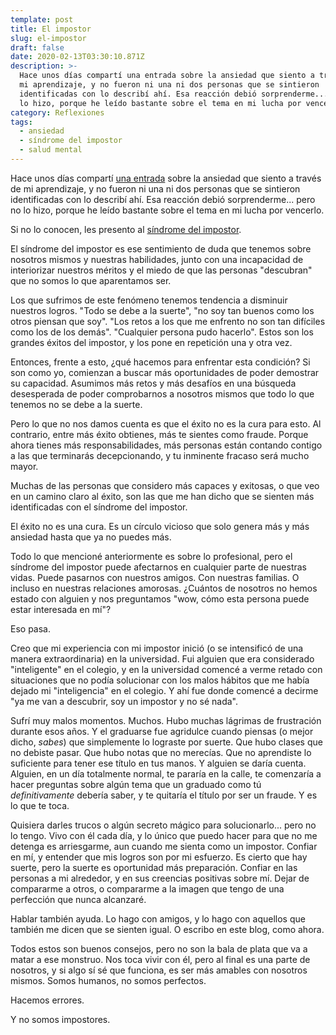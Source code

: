 ```yaml
---
template: post
title: El impostor
slug: el-impostor
draft: false
date: 2020-02-13T03:30:10.871Z
description: >-
  Hace unos días compartí una entrada sobre la ansiedad que siento a través de
  mi aprendizaje, y no fueron ni una ni dos personas que se sintieron
  identificadas con lo describí ahí. Esa reacción debió sorprenderme... pero no
  lo hizo, porque he leído bastante sobre el tema en mi lucha por vencerlo.
category: Reflexiones
tags:
  - ansiedad
  - síndrome del impostor
  - salud mental
---
```


Hace unos días compartí [una entrada](/la-ansiedad-del-constante-aprendizaje) sobre la ansiedad que siento a través de mi aprendizaje, y no fueron ni una ni dos personas que se sintieron identificadas con lo describí ahí. Esa reacción debió sorprenderme... pero no lo hizo, porque he leído bastante sobre el tema en mi lucha por vencerlo.

Si no lo conocen, les presento al [síndrome del impostor](https://es.wikipedia.org/wiki/S%C3%ADndrome_del_impostor).

El síndrome del impostor es ese sentimiento de duda que tenemos sobre nosotros mismos y nuestras habilidades, junto con una incapacidad de interiorizar nuestros méritos y el miedo de que las personas "descubran" que no somos lo que aparentamos ser.

Los que sufrimos de este fenómeno tenemos tendencia a disminuir nuestros logros. "Todo se debe a la suerte", "no soy tan buenos como los otros piensan que soy". "Los retos a los que me enfrento no son tan difíciles como los de los demás". "Cualquier persona pudo hacerlo". Estos son los grandes éxitos del impostor, y los pone en repetición una y otra vez.

Entonces, frente a esto, ¿qué hacemos para enfrentar esta condición? Si son como yo, comienzan a buscar más oportunidades de poder demostrar su capacidad. Asumimos más retos y más desafíos en una búsqueda desesperada de poder comprobarnos a nosotros mismos que todo lo que tenemos no se debe a la suerte.

Pero lo que no nos damos cuenta es que el éxito no es la cura para esto. Al contrario, entre más éxito obtienes, más te sientes como fraude. Porque ahora tienes más responsabilidades, más personas están contando contigo a las que terminarás decepcionando, y tu inminente fracaso será mucho mayor.

Muchas de las personas que considero más capaces y exitosas, o que veo en un camino claro al éxito, son las que me han dicho que se sienten más identificadas con el síndrome del impostor.

El éxito no es una cura. Es un círculo vicioso que solo genera más y más ansiedad hasta que ya no puedes más.

Todo lo que mencioné anteriormente es sobre lo profesional, pero el síndrome del impostor puede afectarnos en cualquier parte de nuestras vidas. Puede pasarnos con nuestros amigos. Con nuestras familias. O incluso en nuestras relaciones amorosas. ¿Cuántos de nosotros no hemos estado con alguien y nos preguntamos "wow, cómo esta persona puede estar interesada en mí"?

Eso pasa.

Creo que mi experiencia con mi impostor inició (o se intensificó de una manera extraordinaria) en la universidad. Fui alguien que era considerado "inteligente" en el colegio, y en la universidad comencé a verme retado con situaciones que no podía solucionar con los malos hábitos que me había dejado mi "inteligencia" en el colegio. Y ahí fue donde comencé a decirme "ya me van a descubrir, soy un impostor y no sé nada".

Sufrí muy malos momentos. Muchos. Hubo muchas lágrimas de frustración durante esos años. Y el graduarse fue agridulce cuando piensas (o mejor dicho, _sabes_) que simplemente lo lograste por suerte. Que hubo clases que no debiste pasar. Que hubo notas que no merecías. Que no aprendiste lo suficiente para tener ese título en tus manos. Y alguien se daría cuenta. Alguien, en un día totalmente normal, te pararía en la calle, te comenzaría a hacer preguntas sobre algún tema que un graduado como tú _definitivamente_ debería saber, y te quitaría el título por ser un fraude. Y es lo que te toca.

Quisiera darles trucos o algún secreto mágico para solucionarlo... pero no lo tengo. Vivo con él cada día, y lo único que puedo hacer para que no me detenga es arriesgarme, aun cuando me sienta como un impostor. Confiar en mí, y entender que mis logros son por mi esfuerzo. Es cierto que hay suerte, pero la suerte es oportunidad más preparación. Confiar en las personas a mi alrededor, y en sus creencias positivas sobre mí. Dejar de compararme a otros, o compararme a la imagen que tengo de una perfección que nunca alcanzaré.

Hablar también ayuda. Lo hago con amigos, y lo hago con aquellos que también me dicen que se sienten igual. O escribo en este blog, como ahora.

Todos estos son buenos consejos, pero no son la bala de plata que va a matar a ese monstruo. Nos toca vivir con él, pero al final es una parte de nosotros, y si algo sí sé que funciona, es ser más amables con nosotros mismos. Somos humanos, no somos perfectos.

Hacemos errores.

Y no somos impostores.
